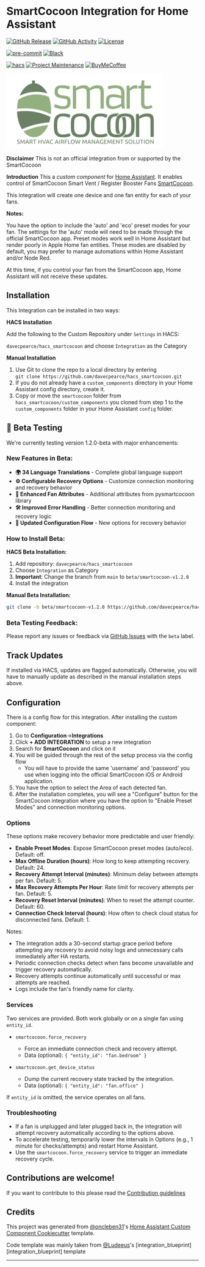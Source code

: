 # SmartCocoon Integration for Home Assistant

[![GitHub Release][releases-shield]][releases]
[![GitHub Activity][commits-shield]][commits]
[![License][license-shield]](LICENSE)

[![pre-commit][pre-commit-shield]][pre-commit]
[![Black][black-shield]][black]

[![hacs][hacsbadge]][hacs]
[![Project Maintenance][maintenance-shield]][user_profile]
[![BuyMeCoffee][buymecoffeebadge]][buymecoffee]

![logo](logo.png)

**Disclaimer**
This is not an official integration from or supported by the SmartCocoon

**Introduction**
This a _custom component_ for [Home Assistant](https://www.home-assistant.io/). It enables control of SmartCocoon Smart Vent / Register Booster Fans [SmartCocoon](https://mysmartcocoon.com/).

This integration will create one device and one fan entity for each of your fans.

**Notes:**

You have the option to include the 'auto' and 'eco' preset modes for your fan. The settings for the 'auto' mode will need to be made through the official SmartCocoon app. Preset modes work well in Home Assistant but render poorly in Apple Home fan entities. These modes are disabled by default, you may prefer to manage automations within Home Assistant and/or Node Red.

At this time, if you control your fan from the SmartCocoon app, Home Assistant will not receive these updates.

## Installation

This Integration can be installed in two ways:

**HACS Installation**

Add the following to the Custom Repository under `Settings` in HACS:

`davecpearce/hacs_smartcocoon` and choose `Integration` as the Category

**Manual Installation**

1. Use Git to clone the repo to a local directory by entering <br/>`git clone https://github.com/davecpearce/hacs_smartcocoon.git`
1. If you do not already have a `custom_components` directory in your Home Assistant config directory, create it.
1. Copy or move the `smartcocoon` folder from `hacs_smartcocoon/custom_components` you cloned from step 1 to the `custom_components` folder in your Home Assistant `config` folder.

## 🧪 Beta Testing

We're currently testing version 1.2.0-beta with major enhancements:

### **New Features in Beta:**

- **🌍 34 Language Translations** - Complete global language support
- **⚙️ Configurable Recovery Options** - Customize connection monitoring and recovery behavior
- **🔧 Enhanced Fan Attributes** - Additional attributes from pysmartcocoon library
- **🛠️ Improved Error Handling** - Better connection monitoring and recovery logic
- **📱 Updated Configuration Flow** - New options for recovery behavior

### **How to Install Beta:**

**HACS Beta Installation:**

1. Add repository: `davecpearce/hacs_smartcocoon`
2. Choose `Integration` as Category
3. **Important**: Change the branch from `main` to `beta/smartcocoon-v1.2.0`
4. Install the integration

**Manual Beta Installation:**

```bash
git clone -b beta/smartcocoon-v1.2.0 https://github.com/davecpearce/hacs_smartcocoon.git
```

### **Beta Testing Feedback:**

Please report any issues or feedback via [GitHub Issues](https://github.com/davecpearce/hacs_smartcocoon/issues) with the `beta` label.

## Track Updates

If installed via HACS, updates are flagged automatically. Otherwise, you will have to manually update as described in the manual installation steps above.

## Configuration

There is a config flow for this integration. After installing the custom component:

1. Go to **Configuration**->**Integrations**
2. Click **+ ADD INTEGRATION** to setup a new integration
3. Search for **SmartCocoon** and click on it
4. You will be guided through the rest of the setup process via the config flow
   - You will have to provide the same 'username' and 'password' you use when logging into the official SmartCocoon iOS or Android application.
5. You have the option to select the Area of each detected fan.
6. After the installation completes, you will see a "Configure" button for the SmartCocoon integration where you have the option to "Enable Preset Modes" and connection monitoring options.

### Options

These options make recovery behavior more predictable and user friendly:

- **Enable Preset Modes**: Expose SmartCocoon preset modes (auto/eco). Default: off.
- **Max Offline Duration (hours)**: How long to keep attempting recovery. Default: 24.
- **Recovery Attempt Interval (minutes)**: Minimum delay between attempts per fan. Default: 5.
- **Max Recovery Attempts Per Hour**: Rate limit for recovery attempts per fan. Default: 5.
- **Recovery Reset Interval (minutes)**: When to reset the attempt counter. Default: 60.
- **Connection Check Interval (hours)**: How often to check cloud status for disconnected fans. Default: 1.

Notes:

- The integration adds a 30-second startup grace period before attempting any recovery to avoid noisy logs and unnecessary calls immediately after HA restarts.
- Periodic connection checks detect when fans become unavailable and trigger recovery automatically.
- Recovery attempts continue automatically until successful or max attempts are reached.
- Logs include the fan's friendly name for clarity.

### Services

Two services are provided. Both work globally or on a single fan using `entity_id`.

- `smartcocoon.force_recovery`
  - Force an immediate connection check and recovery attempt.
  - Data (optional): `{ "entity_id": "fan.bedroom" }`

- `smartcocoon.get_device_status`
  - Dump the current recovery state tracked by the integration.
  - Data (optional): `{ "entity_id": "fan.office" }`

If `entity_id` is omitted, the service operates on all fans.

### Troubleshooting

- If a fan is unplugged and later plugged back in, the integration will attempt recovery automatically according to the options above.
- To accelerate testing, temporarily lower the intervals in Options (e.g., 1 minute for checks/attempts) and restart Home Assistant.
- Use the `smartcocoon.force_recovery` service to trigger an immediate recovery cycle.

<!---->

## Contributions are welcome!

If you want to contribute to this please read the [Contribution guidelines](CONTRIBUTING.md)

## Credits

This project was generated from [@oncleben31](https://github.com/oncleben31)'s [Home Assistant Custom Component Cookiecutter](https://github.com/oncleben31/cookiecutter-homeassistant-custom-component) template.

Code template was mainly taken from [@Ludeeus](https://github.com/ludeeus)'s [integration_blueprint][integration_blueprint] template

---

[black]: https://github.com/psf/black
[black-shield]: https://img.shields.io/badge/code%20style-black-000000.svg?style=for-the-badge
[buymecoffee]: https://www.buymeacoffee.com/davepearce
[buymecoffeebadge]: https://img.shields.io/badge/buy%20me%20a%20coffee-donate-yellow.svg?style=for-the-badge
[commits-shield]: https://img.shields.io/github/commit-activity/y/davecpearce/hacs_smartcocoon.svg?style=for-the-badge
[commits]: https://github.com/davecpearce/hacs_smartcocoon/commits/main
[hacs]: https://hacs.xyz
[hacsbadge]: https://img.shields.io/badge/HACS-Custom-orange.svg?style=for-the-badge
[forum-shield]: https://img.shields.io/badge/community-forum-brightgreen.svg?style=for-the-badge
[forum]: https://community.home-assistant.io/
[license-shield]: https://img.shields.io/github/license/davecpearce/hacs_smartcocoon.svg?style=for-the-badge
[maintenance-shield]: https://img.shields.io/badge/maintainer-%40davecpearce-blue.svg?style=for-the-badge
[pre-commit]: https://github.com/pre-commit/pre-commit
[pre-commit-shield]: https://img.shields.io/badge/pre--commit-enabled-brightgreen?style=for-the-badge
[releases-shield]: https://img.shields.io/github/release/davecpearce/hacs_smartcocoon.svg?style=for-the-badge
[releases]: https://github.com/davecpearce/hacs_smartcocoon/releases
[user_profile]: https://github.com/davecpearce
